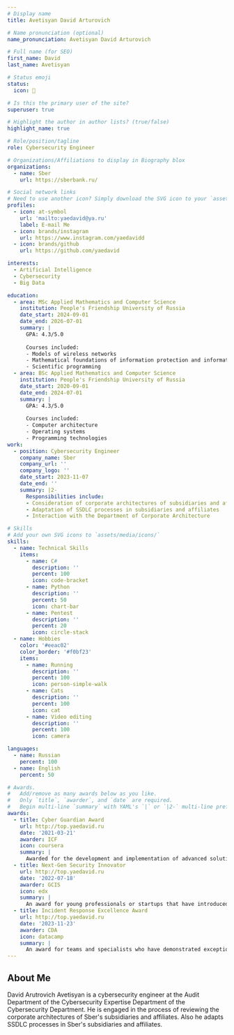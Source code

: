 ```yaml
---
# Display name
title: Avetisyan David Arturovich

# Name pronunciation (optional)
name_pronunciation: Avetisyan David Arturovich

# Full name (for SEO)
first_name: David
last_name: Avetisyan

# Status emoji
status:
  icon: 💚

# Is this the primary user of the site?
superuser: true

# Highlight the author in author lists? (true/false)
highlight_name: true

# Role/position/tagline
role: Cybersecurity Engineer

# Organizations/Affiliations to display in Biography blox
organizations:
  - name: Sber
    url: https://sberbank.ru/

# Social network links
# Need to use another icon? Simply download the SVG icon to your `assets/media/icons/` folder.
profiles:
  - icon: at-symbol
    url: 'mailto:yaedavid@ya.ru'
    label: E-mail Me
  - icon: brands/instagram
    url: https://www.instagram.com/yaedavidd
  - icon: brands/github
    url: https://github.com/yaedavid

interests:
  - Artificial Intelligence
  - Cybersecurity
  - Big Data

education:
  - area: MSc Applied Mathematics and Computer Science
    institution: People's Friendship University of Russia
    date_start: 2024-09-01
    date_end: 2026-07-01
    summary: |
      GPA: 4.3/5.0
      
      Courses included:
      - Models of wireless networks
      - Mathematical foundations of information protection and information security
      - Scientific programming
  - area: BSc Applied Mathematics and Computer Science
    institution: People's Friendship University of Russia
    date_start: 2020-09-01
    date_end: 2024-07-01
    summary: |
      GPA: 4.3/5.0
      
      Courses included:
      - Computer architecture
      - Operating systems
      - Programming technologies
work:
  - position: Cybersecurity Engineer
    company_name: Sber
    company_url: ''
    company_logo: ''
    date_start: 2023-11-07
    date_end: ''
    summary: |2-
      Responsibilities include:
      - Consideration of corporate architectures of subsidiaries and affiliates
      - Adaptation of SSDLC processes in subsidiaries and affiliates
      - Interaction with the Department of Corporate Architecture

# Skills
# Add your own SVG icons to `assets/media/icons/`
skills:
  - name: Technical Skills
    items:
      - name: C#
        description: ''
        percent: 100
        icon: code-bracket
      - name: Python
        description: ''
        percent: 50
        icon: chart-bar
      - name: Pentest
        description: ''
        percent: 20
        icon: circle-stack
  - name: Hobbies
    color: '#eeac02'
    color_border: '#f0bf23'
    items:
      - name: Running
        description: ''
        percent: 100
        icon: person-simple-walk
      - name: Cats
        description: ''
        percent: 100
        icon: cat
      - name: Video editing
        description: ''
        percent: 100
        icon: camera

languages:
  - name: Russian
    percent: 100
  - name: English
    percent: 50

# Awards.
#   Add/remove as many awards below as you like.
#   Only `title`, `awarder`, and `date` are required.
#   Begin multi-line `summary` with YAML's `|` or `|2-` multi-line prefix and indent 2 spaces below.
awards:
  - title: Cyber Guardian Award
    url: http://top.yaedavid.ru
    date: '2021-03-21'
    awarder: ICF
    icon: coursera
    summary: |
      Awarded for the development and implementation of advanced solutions in protecting data and systems from cyberattacks. Given to professionals and teams whose technologies and approaches have significantly reduced the risk of breaches and data leaks.
  - title: Next-Gen Security Innovator
    url: http://top.yaedavid.ru
    date: '2022-07-18'
    awarder: GCIS
    icon: edx
    summary: |
      An award for young professionals or startups that have introduced groundbreaking ideas or projects in the field of cybersecurity. It is awarded for innovative solutions based on artificial intelligence, machine learning, or quantum technologies for information protection.
  - title: Incident Response Excellence Award
    url: http://top.yaedavid.ru
    date: '2023-11-23'
    awarder: CDA
    icon: datacamp
    summary: |
      An award for teams and specialists who have demonstrated exceptional skills in responding to major security breaches and successfully mitigated threats, minimizing the impact of the attacks.
---
```


## About Me

David Arutrovich Avetisyan is a cybersecurity engineer at the Audit Department of the Cybersecurity Expertise Department of the Cybersecurity Department. He is engaged in the process of reviewing the corporate architectures of Sber's subsidiaries and affiliates. Also he adapts SSDLC processes in Sber's subsidiaries and affiliates.
